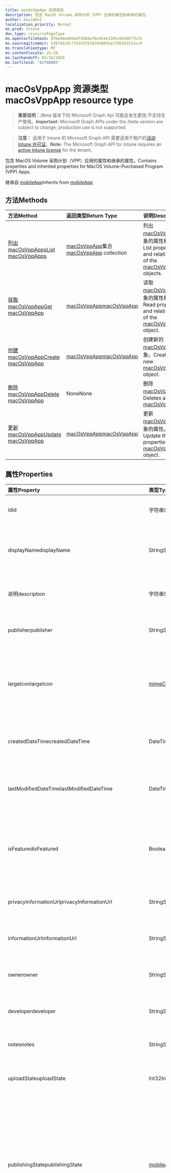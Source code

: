 ```yaml
---
title: macOsVppApp 资源类型
description: 包含 MacOS Volume 采购计划（VPP）应用的属性和继承的属性。
author: davidmu1
localization_priority: Normal
ms.prod: Intune
doc_type: resourcePageType
ms.openlocfilehash: 87be40eddde8fd5b8ef8e454e3105c69a90ffb76
ms.sourcegitcommit: b38fd4c8c734243f6f82448045a1f6bf63311ec9
ms.translationtype: MT
ms.contentlocale: zh-CN
ms.lasthandoff: 03/18/2020
ms.locfileid: "42798005"
---
```

# <a name="macosvppapp-resource-type"></a><span data-ttu-id="06390-103">macOsVppApp 资源类型</span><span class="sxs-lookup"><span data-stu-id="06390-103">macOsVppApp resource type</span></span>

> <span data-ttu-id="06390-104">**重要说明：**/Beta 版本下的 Microsoft Graph Api 可能会发生更改;不支持生产使用。</span><span class="sxs-lookup"><span data-stu-id="06390-104">**Important:** Microsoft Graph APIs under the /beta version are subject to change; production use is not supported.</span></span>

> <span data-ttu-id="06390-105">**注意：** 适用于 Intune 的 Microsoft Graph API 需要适用于租户的[活动 Intune 许可证](https://go.microsoft.com/fwlink/?linkid=839381)。</span><span class="sxs-lookup"><span data-stu-id="06390-105">**Note:** The Microsoft Graph API for Intune requires an [active Intune license](https://go.microsoft.com/fwlink/?linkid=839381) for the tenant.</span></span>

<span data-ttu-id="06390-106">包含 MacOS Volume 采购计划（VPP）应用的属性和继承的属性。</span><span class="sxs-lookup"><span data-stu-id="06390-106">Contains properties and inherited properties for MacOS Volume-Purchased Program (VPP) Apps.</span></span>


<span data-ttu-id="06390-107">继承自 [mobileApp](../resources/intune-shared-mobileapp.md)</span><span class="sxs-lookup"><span data-stu-id="06390-107">Inherits from [mobileApp](../resources/intune-shared-mobileapp.md)</span></span>

## <a name="methods"></a><span data-ttu-id="06390-108">方法</span><span class="sxs-lookup"><span data-stu-id="06390-108">Methods</span></span>
|<span data-ttu-id="06390-109">方法</span><span class="sxs-lookup"><span data-stu-id="06390-109">Method</span></span>|<span data-ttu-id="06390-110">返回类型</span><span class="sxs-lookup"><span data-stu-id="06390-110">Return Type</span></span>|<span data-ttu-id="06390-111">说明</span><span class="sxs-lookup"><span data-stu-id="06390-111">Description</span></span>|
|:---|:---|:---|
|[<span data-ttu-id="06390-112">列出 macOsVppApps</span><span class="sxs-lookup"><span data-stu-id="06390-112">List macOsVppApps</span></span>](../api/intune-apps-macosvppapp-list.md)|<span data-ttu-id="06390-113">[macOsVppApp](../resources/intune-apps-macosvppapp.md)集合</span><span class="sxs-lookup"><span data-stu-id="06390-113">[macOsVppApp](../resources/intune-apps-macosvppapp.md) collection</span></span>|<span data-ttu-id="06390-114">列出[macOsVppApp](../resources/intune-apps-macosvppapp.md)对象的属性和关系。</span><span class="sxs-lookup"><span data-stu-id="06390-114">List properties and relationships of the [macOsVppApp](../resources/intune-apps-macosvppapp.md) objects.</span></span>|
|[<span data-ttu-id="06390-115">获取 macOsVppApp</span><span class="sxs-lookup"><span data-stu-id="06390-115">Get macOsVppApp</span></span>](../api/intune-apps-macosvppapp-get.md)|[<span data-ttu-id="06390-116">macOsVppApp</span><span class="sxs-lookup"><span data-stu-id="06390-116">macOsVppApp</span></span>](../resources/intune-apps-macosvppapp.md)|<span data-ttu-id="06390-117">读取[macOsVppApp](../resources/intune-apps-macosvppapp.md)对象的属性和关系。</span><span class="sxs-lookup"><span data-stu-id="06390-117">Read properties and relationships of the [macOsVppApp](../resources/intune-apps-macosvppapp.md) object.</span></span>|
|[<span data-ttu-id="06390-118">创建 macOsVppApp</span><span class="sxs-lookup"><span data-stu-id="06390-118">Create macOsVppApp</span></span>](../api/intune-apps-macosvppapp-create.md)|[<span data-ttu-id="06390-119">macOsVppApp</span><span class="sxs-lookup"><span data-stu-id="06390-119">macOsVppApp</span></span>](../resources/intune-apps-macosvppapp.md)|<span data-ttu-id="06390-120">创建新的[macOsVppApp](../resources/intune-apps-macosvppapp.md)对象。</span><span class="sxs-lookup"><span data-stu-id="06390-120">Create a new [macOsVppApp](../resources/intune-apps-macosvppapp.md) object.</span></span>|
|[<span data-ttu-id="06390-121">删除 macOsVppApp</span><span class="sxs-lookup"><span data-stu-id="06390-121">Delete macOsVppApp</span></span>](../api/intune-apps-macosvppapp-delete.md)|<span data-ttu-id="06390-122">None</span><span class="sxs-lookup"><span data-stu-id="06390-122">None</span></span>|<span data-ttu-id="06390-123">删除[macOsVppApp](../resources/intune-apps-macosvppapp.md)。</span><span class="sxs-lookup"><span data-stu-id="06390-123">Deletes a [macOsVppApp](../resources/intune-apps-macosvppapp.md).</span></span>|
|[<span data-ttu-id="06390-124">更新 macOsVppApp</span><span class="sxs-lookup"><span data-stu-id="06390-124">Update macOsVppApp</span></span>](../api/intune-apps-macosvppapp-update.md)|[<span data-ttu-id="06390-125">macOsVppApp</span><span class="sxs-lookup"><span data-stu-id="06390-125">macOsVppApp</span></span>](../resources/intune-apps-macosvppapp.md)|<span data-ttu-id="06390-126">更新[macOsVppApp](../resources/intune-apps-macosvppapp.md)对象的属性。</span><span class="sxs-lookup"><span data-stu-id="06390-126">Update the properties of a [macOsVppApp](../resources/intune-apps-macosvppapp.md) object.</span></span>|

## <a name="properties"></a><span data-ttu-id="06390-127">属性</span><span class="sxs-lookup"><span data-stu-id="06390-127">Properties</span></span>
|<span data-ttu-id="06390-128">属性</span><span class="sxs-lookup"><span data-stu-id="06390-128">Property</span></span>|<span data-ttu-id="06390-129">类型</span><span class="sxs-lookup"><span data-stu-id="06390-129">Type</span></span>|<span data-ttu-id="06390-130">说明</span><span class="sxs-lookup"><span data-stu-id="06390-130">Description</span></span>|
|:---|:---|:---|
|<span data-ttu-id="06390-131">id</span><span class="sxs-lookup"><span data-stu-id="06390-131">id</span></span>|<span data-ttu-id="06390-132">字符串</span><span class="sxs-lookup"><span data-stu-id="06390-132">String</span></span>|<span data-ttu-id="06390-133">实体的键。</span><span class="sxs-lookup"><span data-stu-id="06390-133">Key of the entity.</span></span> <span data-ttu-id="06390-134">继承自 [mobileApp](../resources/intune-shared-mobileapp.md)</span><span class="sxs-lookup"><span data-stu-id="06390-134">Inherited from [mobileApp](../resources/intune-shared-mobileapp.md)</span></span>|
|<span data-ttu-id="06390-135">displayName</span><span class="sxs-lookup"><span data-stu-id="06390-135">displayName</span></span>|<span data-ttu-id="06390-136">String</span><span class="sxs-lookup"><span data-stu-id="06390-136">String</span></span>|<span data-ttu-id="06390-137">管理员提供或导入的应用标题。</span><span class="sxs-lookup"><span data-stu-id="06390-137">The admin provided or imported title of the app.</span></span> <span data-ttu-id="06390-138">继承自 [mobileApp](../resources/intune-shared-mobileapp.md)</span><span class="sxs-lookup"><span data-stu-id="06390-138">Inherited from [mobileApp](../resources/intune-shared-mobileapp.md)</span></span>|
|<span data-ttu-id="06390-139">说明</span><span class="sxs-lookup"><span data-stu-id="06390-139">description</span></span>|<span data-ttu-id="06390-140">字符串</span><span class="sxs-lookup"><span data-stu-id="06390-140">String</span></span>|<span data-ttu-id="06390-141">应用的说明。</span><span class="sxs-lookup"><span data-stu-id="06390-141">The description of the app.</span></span> <span data-ttu-id="06390-142">继承自 [mobileApp](../resources/intune-shared-mobileapp.md)</span><span class="sxs-lookup"><span data-stu-id="06390-142">Inherited from [mobileApp](../resources/intune-shared-mobileapp.md)</span></span>|
|<span data-ttu-id="06390-143">publisher</span><span class="sxs-lookup"><span data-stu-id="06390-143">publisher</span></span>|<span data-ttu-id="06390-144">String</span><span class="sxs-lookup"><span data-stu-id="06390-144">String</span></span>|<span data-ttu-id="06390-145">应用的发布者。</span><span class="sxs-lookup"><span data-stu-id="06390-145">The publisher of the app.</span></span> <span data-ttu-id="06390-146">继承自 [mobileApp](../resources/intune-shared-mobileapp.md)</span><span class="sxs-lookup"><span data-stu-id="06390-146">Inherited from [mobileApp](../resources/intune-shared-mobileapp.md)</span></span>|
|<span data-ttu-id="06390-147">largeIcon</span><span class="sxs-lookup"><span data-stu-id="06390-147">largeIcon</span></span>|[<span data-ttu-id="06390-148">mimeContent</span><span class="sxs-lookup"><span data-stu-id="06390-148">mimeContent</span></span>](../resources/intune-shared-mimecontent.md)|<span data-ttu-id="06390-149">要显示在应用详细信息中并用于图标上传的大图标。</span><span class="sxs-lookup"><span data-stu-id="06390-149">The large icon, to be displayed in the app details and used for upload of the icon.</span></span> <span data-ttu-id="06390-150">继承自 [mobileApp](../resources/intune-shared-mobileapp.md)</span><span class="sxs-lookup"><span data-stu-id="06390-150">Inherited from [mobileApp](../resources/intune-shared-mobileapp.md)</span></span>|
|<span data-ttu-id="06390-151">createdDateTime</span><span class="sxs-lookup"><span data-stu-id="06390-151">createdDateTime</span></span>|<span data-ttu-id="06390-152">DateTimeOffset</span><span class="sxs-lookup"><span data-stu-id="06390-152">DateTimeOffset</span></span>|<span data-ttu-id="06390-153">创建应用的日期和时间。</span><span class="sxs-lookup"><span data-stu-id="06390-153">The date and time the app was created.</span></span> <span data-ttu-id="06390-154">继承自 [mobileApp](../resources/intune-shared-mobileapp.md)</span><span class="sxs-lookup"><span data-stu-id="06390-154">Inherited from [mobileApp](../resources/intune-shared-mobileapp.md)</span></span>|
|<span data-ttu-id="06390-155">lastModifiedDateTime</span><span class="sxs-lookup"><span data-stu-id="06390-155">lastModifiedDateTime</span></span>|<span data-ttu-id="06390-156">DateTimeOffset</span><span class="sxs-lookup"><span data-stu-id="06390-156">DateTimeOffset</span></span>|<span data-ttu-id="06390-157">上次修改应用的日期和时间。</span><span class="sxs-lookup"><span data-stu-id="06390-157">The date and time the app was last modified.</span></span> <span data-ttu-id="06390-158">继承自 [mobileApp](../resources/intune-shared-mobileapp.md)</span><span class="sxs-lookup"><span data-stu-id="06390-158">Inherited from [mobileApp](../resources/intune-shared-mobileapp.md)</span></span>|
|<span data-ttu-id="06390-159">isFeatured</span><span class="sxs-lookup"><span data-stu-id="06390-159">isFeatured</span></span>|<span data-ttu-id="06390-160">Boolean</span><span class="sxs-lookup"><span data-stu-id="06390-160">Boolean</span></span>|<span data-ttu-id="06390-161">指示应用是否被管理员标记为特色的值。继承自 [mobileApp](../resources/intune-shared-mobileapp.md)</span><span class="sxs-lookup"><span data-stu-id="06390-161">The value indicating whether the app is marked as featured by the admin. Inherited from [mobileApp](../resources/intune-shared-mobileapp.md)</span></span>|
|<span data-ttu-id="06390-162">privacyInformationUrl</span><span class="sxs-lookup"><span data-stu-id="06390-162">privacyInformationUrl</span></span>|<span data-ttu-id="06390-163">String</span><span class="sxs-lookup"><span data-stu-id="06390-163">String</span></span>|<span data-ttu-id="06390-164">隐私声明 URL。</span><span class="sxs-lookup"><span data-stu-id="06390-164">The privacy statement Url.</span></span> <span data-ttu-id="06390-165">继承自 [mobileApp](../resources/intune-shared-mobileapp.md)</span><span class="sxs-lookup"><span data-stu-id="06390-165">Inherited from [mobileApp](../resources/intune-shared-mobileapp.md)</span></span>|
|<span data-ttu-id="06390-166">informationUrl</span><span class="sxs-lookup"><span data-stu-id="06390-166">informationUrl</span></span>|<span data-ttu-id="06390-167">String</span><span class="sxs-lookup"><span data-stu-id="06390-167">String</span></span>|<span data-ttu-id="06390-168">详细信息 URL。</span><span class="sxs-lookup"><span data-stu-id="06390-168">The more information Url.</span></span> <span data-ttu-id="06390-169">继承自 [mobileApp](../resources/intune-shared-mobileapp.md)</span><span class="sxs-lookup"><span data-stu-id="06390-169">Inherited from [mobileApp](../resources/intune-shared-mobileapp.md)</span></span>|
|<span data-ttu-id="06390-170">owner</span><span class="sxs-lookup"><span data-stu-id="06390-170">owner</span></span>|<span data-ttu-id="06390-171">String</span><span class="sxs-lookup"><span data-stu-id="06390-171">String</span></span>|<span data-ttu-id="06390-172">应用的所有者。</span><span class="sxs-lookup"><span data-stu-id="06390-172">The owner of the app.</span></span> <span data-ttu-id="06390-173">继承自 [mobileApp](../resources/intune-shared-mobileapp.md)</span><span class="sxs-lookup"><span data-stu-id="06390-173">Inherited from [mobileApp](../resources/intune-shared-mobileapp.md)</span></span>|
|<span data-ttu-id="06390-174">developer</span><span class="sxs-lookup"><span data-stu-id="06390-174">developer</span></span>|<span data-ttu-id="06390-175">String</span><span class="sxs-lookup"><span data-stu-id="06390-175">String</span></span>|<span data-ttu-id="06390-176">应用的开发者。</span><span class="sxs-lookup"><span data-stu-id="06390-176">The developer of the app.</span></span> <span data-ttu-id="06390-177">继承自 [mobileApp](../resources/intune-shared-mobileapp.md)</span><span class="sxs-lookup"><span data-stu-id="06390-177">Inherited from [mobileApp](../resources/intune-shared-mobileapp.md)</span></span>|
|<span data-ttu-id="06390-178">notes</span><span class="sxs-lookup"><span data-stu-id="06390-178">notes</span></span>|<span data-ttu-id="06390-179">String</span><span class="sxs-lookup"><span data-stu-id="06390-179">String</span></span>|<span data-ttu-id="06390-180">应用的备注。</span><span class="sxs-lookup"><span data-stu-id="06390-180">Notes for the app.</span></span> <span data-ttu-id="06390-181">继承自 [mobileApp](../resources/intune-shared-mobileapp.md)</span><span class="sxs-lookup"><span data-stu-id="06390-181">Inherited from [mobileApp](../resources/intune-shared-mobileapp.md)</span></span>|
|<span data-ttu-id="06390-182">uploadState</span><span class="sxs-lookup"><span data-stu-id="06390-182">uploadState</span></span>|<span data-ttu-id="06390-183">Int32</span><span class="sxs-lookup"><span data-stu-id="06390-183">Int32</span></span>|<span data-ttu-id="06390-184">上载状态。</span><span class="sxs-lookup"><span data-stu-id="06390-184">The upload state.</span></span> <span data-ttu-id="06390-185">继承自 [mobileApp](../resources/intune-shared-mobileapp.md)</span><span class="sxs-lookup"><span data-stu-id="06390-185">Inherited from [mobileApp](../resources/intune-shared-mobileapp.md)</span></span>|
|<span data-ttu-id="06390-186">publishingState</span><span class="sxs-lookup"><span data-stu-id="06390-186">publishingState</span></span>|[<span data-ttu-id="06390-187">mobileAppPublishingState</span><span class="sxs-lookup"><span data-stu-id="06390-187">mobileAppPublishingState</span></span>](../resources/intune-apps-mobileapppublishingstate.md)|<span data-ttu-id="06390-188">应用的发布状态。</span><span class="sxs-lookup"><span data-stu-id="06390-188">The publishing state for the app.</span></span> <span data-ttu-id="06390-189">除非应用已发布，否则无法分配应用。</span><span class="sxs-lookup"><span data-stu-id="06390-189">The app cannot be assigned unless the app is published.</span></span> <span data-ttu-id="06390-190">继承自[mobileApp](../resources/intune-shared-mobileapp.md)。</span><span class="sxs-lookup"><span data-stu-id="06390-190">Inherited from [mobileApp](../resources/intune-shared-mobileapp.md).</span></span> <span data-ttu-id="06390-191">可取值为：`notPublished`、`processing`、`published`。</span><span class="sxs-lookup"><span data-stu-id="06390-191">Possible values are: `notPublished`, `processing`, `published`.</span></span>|
|<span data-ttu-id="06390-192">isAssigned</span><span class="sxs-lookup"><span data-stu-id="06390-192">isAssigned</span></span>|<span data-ttu-id="06390-193">Boolean</span><span class="sxs-lookup"><span data-stu-id="06390-193">Boolean</span></span>|<span data-ttu-id="06390-194">指示是否至少向一个组分配了应用程序的值。</span><span class="sxs-lookup"><span data-stu-id="06390-194">The value indicating whether the app is assigned to at least one group.</span></span> <span data-ttu-id="06390-195">继承自 [mobileApp](../resources/intune-shared-mobileapp.md)</span><span class="sxs-lookup"><span data-stu-id="06390-195">Inherited from [mobileApp](../resources/intune-shared-mobileapp.md)</span></span>|
|<span data-ttu-id="06390-196">roleScopeTagIds</span><span class="sxs-lookup"><span data-stu-id="06390-196">roleScopeTagIds</span></span>|<span data-ttu-id="06390-197">String collection</span><span class="sxs-lookup"><span data-stu-id="06390-197">String collection</span></span>|<span data-ttu-id="06390-198">此移动应用的作用域标记 id 列表。</span><span class="sxs-lookup"><span data-stu-id="06390-198">List of scope tag ids for this mobile app.</span></span> <span data-ttu-id="06390-199">继承自 [mobileApp](../resources/intune-shared-mobileapp.md)</span><span class="sxs-lookup"><span data-stu-id="06390-199">Inherited from [mobileApp](../resources/intune-shared-mobileapp.md)</span></span>|
|<span data-ttu-id="06390-200">dependentAppCount</span><span class="sxs-lookup"><span data-stu-id="06390-200">dependentAppCount</span></span>|<span data-ttu-id="06390-201">Int32</span><span class="sxs-lookup"><span data-stu-id="06390-201">Int32</span></span>|<span data-ttu-id="06390-202">子应用程序的依赖项总数。</span><span class="sxs-lookup"><span data-stu-id="06390-202">The total number of dependencies the child app has.</span></span> <span data-ttu-id="06390-203">继承自 [mobileApp](../resources/intune-shared-mobileapp.md)</span><span class="sxs-lookup"><span data-stu-id="06390-203">Inherited from [mobileApp](../resources/intune-shared-mobileapp.md)</span></span>|
|<span data-ttu-id="06390-204">usedLicenseCount</span><span class="sxs-lookup"><span data-stu-id="06390-204">usedLicenseCount</span></span>|<span data-ttu-id="06390-205">Int32</span><span class="sxs-lookup"><span data-stu-id="06390-205">Int32</span></span>|<span data-ttu-id="06390-206">使用中的 VPP 许可证数量。</span><span class="sxs-lookup"><span data-stu-id="06390-206">The number of VPP licenses in use.</span></span>|
|<span data-ttu-id="06390-207">totalLicenseCount</span><span class="sxs-lookup"><span data-stu-id="06390-207">totalLicenseCount</span></span>|<span data-ttu-id="06390-208">Int32</span><span class="sxs-lookup"><span data-stu-id="06390-208">Int32</span></span>|<span data-ttu-id="06390-209">VPP 许可证的总数。</span><span class="sxs-lookup"><span data-stu-id="06390-209">The total number of VPP licenses.</span></span>|
|<span data-ttu-id="06390-210">releaseDateTime</span><span class="sxs-lookup"><span data-stu-id="06390-210">releaseDateTime</span></span>|<span data-ttu-id="06390-211">DateTimeOffset</span><span class="sxs-lookup"><span data-stu-id="06390-211">DateTimeOffset</span></span>|<span data-ttu-id="06390-212">VPP 应用程序的发布日期和时间。</span><span class="sxs-lookup"><span data-stu-id="06390-212">The VPP application release date and time.</span></span>|
|<span data-ttu-id="06390-213">appStoreUrl</span><span class="sxs-lookup"><span data-stu-id="06390-213">appStoreUrl</span></span>|<span data-ttu-id="06390-214">String</span><span class="sxs-lookup"><span data-stu-id="06390-214">String</span></span>|<span data-ttu-id="06390-215">存储 URL。</span><span class="sxs-lookup"><span data-stu-id="06390-215">The store URL.</span></span>|
|<span data-ttu-id="06390-216">licensingType</span><span class="sxs-lookup"><span data-stu-id="06390-216">licensingType</span></span>|[<span data-ttu-id="06390-217">vppLicensingType</span><span class="sxs-lookup"><span data-stu-id="06390-217">vppLicensingType</span></span>](../resources/intune-apps-vpplicensingtype.md)|<span data-ttu-id="06390-218">受支持的许可证类型。</span><span class="sxs-lookup"><span data-stu-id="06390-218">The supported License Type.</span></span>|
|<span data-ttu-id="06390-219">vppTokenOrganizationName</span><span class="sxs-lookup"><span data-stu-id="06390-219">vppTokenOrganizationName</span></span>|<span data-ttu-id="06390-220">String</span><span class="sxs-lookup"><span data-stu-id="06390-220">String</span></span>|<span data-ttu-id="06390-221">与 Apple Volume Purchase Program 令牌关联的组织</span><span class="sxs-lookup"><span data-stu-id="06390-221">The organization associated with the Apple Volume Purchase Program Token</span></span>|
|<span data-ttu-id="06390-222">vppTokenAccountType</span><span class="sxs-lookup"><span data-stu-id="06390-222">vppTokenAccountType</span></span>|[<span data-ttu-id="06390-223">vppTokenAccountType</span><span class="sxs-lookup"><span data-stu-id="06390-223">vppTokenAccountType</span></span>](../resources/intune-shared-vpptokenaccounttype.md)|<span data-ttu-id="06390-224">与给定的 Apple Volume Purchase Program 令牌关联的批量购买计划的类型。</span><span class="sxs-lookup"><span data-stu-id="06390-224">The type of volume purchase program which the given Apple Volume Purchase Program Token is associated with.</span></span> <span data-ttu-id="06390-225">可取值为：`business`、`education`。</span><span class="sxs-lookup"><span data-stu-id="06390-225">Possible values are: `business`, `education`.</span></span> <span data-ttu-id="06390-226">可取值为：`business`、`education`。</span><span class="sxs-lookup"><span data-stu-id="06390-226">Possible values are: `business`, `education`.</span></span>|
|<span data-ttu-id="06390-227">vppTokenAppleId</span><span class="sxs-lookup"><span data-stu-id="06390-227">vppTokenAppleId</span></span>|<span data-ttu-id="06390-228">String</span><span class="sxs-lookup"><span data-stu-id="06390-228">String</span></span>|<span data-ttu-id="06390-229">与给定的 Apple Volume Purchase Program 令牌关联的 Apple ID。</span><span class="sxs-lookup"><span data-stu-id="06390-229">The Apple Id associated with the given Apple Volume Purchase Program Token.</span></span>|
|<span data-ttu-id="06390-230">bundleId</span><span class="sxs-lookup"><span data-stu-id="06390-230">bundleId</span></span>|<span data-ttu-id="06390-231">String</span><span class="sxs-lookup"><span data-stu-id="06390-231">String</span></span>|<span data-ttu-id="06390-232">标识名称。</span><span class="sxs-lookup"><span data-stu-id="06390-232">The Identity Name.</span></span>|
|<span data-ttu-id="06390-233">vppTokenId</span><span class="sxs-lookup"><span data-stu-id="06390-233">vppTokenId</span></span>|<span data-ttu-id="06390-234">String</span><span class="sxs-lookup"><span data-stu-id="06390-234">String</span></span>|<span data-ttu-id="06390-235">与此应用程序关联的 VPP 令牌的标识符。</span><span class="sxs-lookup"><span data-stu-id="06390-235">Identifier of the VPP token associated with this app.</span></span>|
|<span data-ttu-id="06390-236">revokeLicenseActionResults</span><span class="sxs-lookup"><span data-stu-id="06390-236">revokeLicenseActionResults</span></span>|<span data-ttu-id="06390-237">[macOsVppAppRevokeLicensesActionResult](../resources/intune-apps-macosvppapprevokelicensesactionresult.md)集合</span><span class="sxs-lookup"><span data-stu-id="06390-237">[macOsVppAppRevokeLicensesActionResult](../resources/intune-apps-macosvppapprevokelicensesactionresult.md) collection</span></span>|<span data-ttu-id="06390-238">对此应用吊销许可证操作的结果。</span><span class="sxs-lookup"><span data-stu-id="06390-238">Results of revoke license actions on this app.</span></span>|

## <a name="relationships"></a><span data-ttu-id="06390-239">关系</span><span class="sxs-lookup"><span data-stu-id="06390-239">Relationships</span></span>
|<span data-ttu-id="06390-240">关系</span><span class="sxs-lookup"><span data-stu-id="06390-240">Relationship</span></span>|<span data-ttu-id="06390-241">类型</span><span class="sxs-lookup"><span data-stu-id="06390-241">Type</span></span>|<span data-ttu-id="06390-242">说明</span><span class="sxs-lookup"><span data-stu-id="06390-242">Description</span></span>|
|:---|:---|:---|
|<span data-ttu-id="06390-243">categories</span><span class="sxs-lookup"><span data-stu-id="06390-243">categories</span></span>|<span data-ttu-id="06390-244">[mobileAppCategory](../resources/intune-apps-mobileappcategory.md) 集合</span><span class="sxs-lookup"><span data-stu-id="06390-244">[mobileAppCategory](../resources/intune-apps-mobileappcategory.md) collection</span></span>|<span data-ttu-id="06390-245">此应用的类别列表。</span><span class="sxs-lookup"><span data-stu-id="06390-245">The list of categories for this app.</span></span> <span data-ttu-id="06390-246">继承自 [mobileApp](../resources/intune-shared-mobileapp.md)</span><span class="sxs-lookup"><span data-stu-id="06390-246">Inherited from [mobileApp](../resources/intune-shared-mobileapp.md)</span></span>|
|<span data-ttu-id="06390-247">assignments</span><span class="sxs-lookup"><span data-stu-id="06390-247">assignments</span></span>|<span data-ttu-id="06390-248">[mobileAppAssignment](../resources/intune-apps-mobileappassignment.md) 集合</span><span class="sxs-lookup"><span data-stu-id="06390-248">[mobileAppAssignment](../resources/intune-apps-mobileappassignment.md) collection</span></span>|<span data-ttu-id="06390-249">此移动应用的组分配的列表。</span><span class="sxs-lookup"><span data-stu-id="06390-249">The list of group assignments for this mobile app.</span></span> <span data-ttu-id="06390-250">继承自 [mobileApp](../resources/intune-shared-mobileapp.md)</span><span class="sxs-lookup"><span data-stu-id="06390-250">Inherited from [mobileApp](../resources/intune-shared-mobileapp.md)</span></span>|
|<span data-ttu-id="06390-251">installSummary</span><span class="sxs-lookup"><span data-stu-id="06390-251">installSummary</span></span>|[<span data-ttu-id="06390-252">mobileAppInstallSummary</span><span class="sxs-lookup"><span data-stu-id="06390-252">mobileAppInstallSummary</span></span>](../resources/intune-apps-mobileappinstallsummary.md)|<span data-ttu-id="06390-253">移动应用安装摘要。</span><span class="sxs-lookup"><span data-stu-id="06390-253">Mobile App Install Summary.</span></span> <span data-ttu-id="06390-254">继承自 [mobileApp](../resources/intune-shared-mobileapp.md)</span><span class="sxs-lookup"><span data-stu-id="06390-254">Inherited from [mobileApp](../resources/intune-shared-mobileapp.md)</span></span>|
|<span data-ttu-id="06390-255">deviceStatuses</span><span class="sxs-lookup"><span data-stu-id="06390-255">deviceStatuses</span></span>|<span data-ttu-id="06390-256">[mobileAppInstallStatus](../resources/intune-apps-mobileappinstallstatus.md)集合</span><span class="sxs-lookup"><span data-stu-id="06390-256">[mobileAppInstallStatus](../resources/intune-apps-mobileappinstallstatus.md) collection</span></span>|<span data-ttu-id="06390-257">此移动应用程序的安装状态列表。</span><span class="sxs-lookup"><span data-stu-id="06390-257">The list of installation states for this mobile app.</span></span> <span data-ttu-id="06390-258">继承自 [mobileApp](../resources/intune-shared-mobileapp.md)</span><span class="sxs-lookup"><span data-stu-id="06390-258">Inherited from [mobileApp](../resources/intune-shared-mobileapp.md)</span></span>|
|<span data-ttu-id="06390-259">userStatuses</span><span class="sxs-lookup"><span data-stu-id="06390-259">userStatuses</span></span>|<span data-ttu-id="06390-260">[userAppInstallStatus](../resources/intune-apps-userappinstallstatus.md)集合</span><span class="sxs-lookup"><span data-stu-id="06390-260">[userAppInstallStatus](../resources/intune-apps-userappinstallstatus.md) collection</span></span>|<span data-ttu-id="06390-261">此移动应用程序的安装状态列表。</span><span class="sxs-lookup"><span data-stu-id="06390-261">The list of installation states for this mobile app.</span></span> <span data-ttu-id="06390-262">继承自 [mobileApp](../resources/intune-shared-mobileapp.md)</span><span class="sxs-lookup"><span data-stu-id="06390-262">Inherited from [mobileApp](../resources/intune-shared-mobileapp.md)</span></span>|
|<span data-ttu-id="06390-263">相互</span><span class="sxs-lookup"><span data-stu-id="06390-263">relationships</span></span>|<span data-ttu-id="06390-264">[mobileAppRelationship](../resources/intune-apps-mobileapprelationship.md)集合</span><span class="sxs-lookup"><span data-stu-id="06390-264">[mobileAppRelationship](../resources/intune-apps-mobileapprelationship.md) collection</span></span>|<span data-ttu-id="06390-265">此移动应用的关系列表。</span><span class="sxs-lookup"><span data-stu-id="06390-265">List of relationships for this mobile app.</span></span> <span data-ttu-id="06390-266">继承自 [mobileApp](../resources/intune-shared-mobileapp.md)</span><span class="sxs-lookup"><span data-stu-id="06390-266">Inherited from [mobileApp](../resources/intune-shared-mobileapp.md)</span></span>|
|<span data-ttu-id="06390-267">assignedLicenses</span><span class="sxs-lookup"><span data-stu-id="06390-267">assignedLicenses</span></span>|<span data-ttu-id="06390-268">[macOsVppAppAssignedLicense](../resources/intune-apps-macosvppappassignedlicense.md)集合</span><span class="sxs-lookup"><span data-stu-id="06390-268">[macOsVppAppAssignedLicense](../resources/intune-apps-macosvppappassignedlicense.md) collection</span></span>|<span data-ttu-id="06390-269">分配给此应用程序的许可证。</span><span class="sxs-lookup"><span data-stu-id="06390-269">The licenses assigned to this app.</span></span>|

## <a name="json-representation"></a><span data-ttu-id="06390-270">JSON 表示形式</span><span class="sxs-lookup"><span data-stu-id="06390-270">JSON Representation</span></span>
<span data-ttu-id="06390-271">下面是资源的 JSON 表示形式。</span><span class="sxs-lookup"><span data-stu-id="06390-271">Here is a JSON representation of the resource.</span></span>
<!-- {
  "blockType": "resource",
  "keyProperty": "id",
  "@odata.type": "microsoft.graph.macOsVppApp"
}
-->
``` json
{
  "@odata.type": "#microsoft.graph.macOsVppApp",
  "id": "String (identifier)",
  "displayName": "String",
  "description": "String",
  "publisher": "String",
  "largeIcon": {
    "@odata.type": "microsoft.graph.mimeContent",
    "type": "String",
    "value": "binary"
  },
  "createdDateTime": "String (timestamp)",
  "lastModifiedDateTime": "String (timestamp)",
  "isFeatured": true,
  "privacyInformationUrl": "String",
  "informationUrl": "String",
  "owner": "String",
  "developer": "String",
  "notes": "String",
  "uploadState": 1024,
  "publishingState": "String",
  "isAssigned": true,
  "roleScopeTagIds": [
    "String"
  ],
  "dependentAppCount": 1024,
  "usedLicenseCount": 1024,
  "totalLicenseCount": 1024,
  "releaseDateTime": "String (timestamp)",
  "appStoreUrl": "String",
  "licensingType": {
    "@odata.type": "microsoft.graph.vppLicensingType",
    "supportUserLicensing": true,
    "supportDeviceLicensing": true,
    "supportsUserLicensing": true,
    "supportsDeviceLicensing": true
  },
  "vppTokenOrganizationName": "String",
  "vppTokenAccountType": "String",
  "vppTokenAppleId": "String",
  "bundleId": "String",
  "vppTokenId": "String",
  "revokeLicenseActionResults": [
    {
      "@odata.type": "microsoft.graph.macOsVppAppRevokeLicensesActionResult",
      "userId": "String",
      "managedDeviceId": "String",
      "totalLicensesCount": 1024,
      "failedLicensesCount": 1024,
      "actionFailureReason": "String",
      "actionName": "String",
      "actionState": "String",
      "startDateTime": "String (timestamp)",
      "lastUpdatedDateTime": "String (timestamp)"
    }
  ]
}
```



